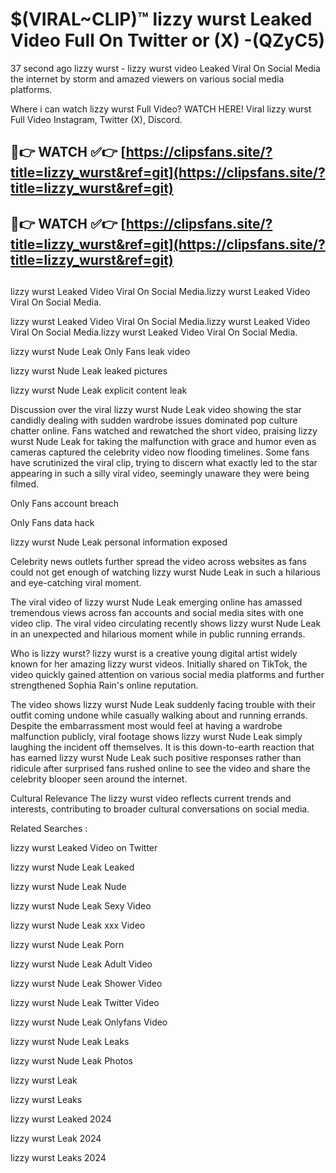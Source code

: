 # $(VIRAL~CLIP)™ lizzy wurst Leaked Video Full On Twitter or (X) -(QZyC5)
37 second ago lizzy wurst - lizzy wurst video Leaked Viral On Social Media the internet by storm and amazed viewers on various social media platforms.

Where i can watch lizzy wurst Full Video? WATCH HERE! Viral lizzy wurst Full Video Instagram, Twitter (X), Discord.

## 🔴👉 WATCH ✅👉 [https://clipsfans.site/?title=lizzy_wurst&ref=git](https://clipsfans.site/?title=lizzy_wurst&ref=git)
## 🔴👉 WATCH ✅👉 [https://clipsfans.site/?title=lizzy_wurst&ref=git](https://clipsfans.site/?title=lizzy_wurst&ref=git)
##
lizzy wurst Leaked Video Viral On Social Media.lizzy wurst Leaked Video Viral On Social Media.

lizzy wurst Leaked Video Viral On Social Media.lizzy wurst Leaked Video Viral On Social Media.lizzy wurst Leaked Video Viral On Social Media.

lizzy wurst Nude Leak Only Fans leak video

lizzy wurst Nude Leak leaked pictures

lizzy wurst Nude Leak explicit content leak

Discussion over the viral lizzy wurst Nude Leak video showing the star candidly dealing with sudden wardrobe issues dominated pop culture chatter online. Fans watched and rewatched the short video, praising lizzy wurst Nude Leak for taking the malfunction with grace and humor even as cameras captured the celebrity video now flooding timelines. Some fans have scrutinized the viral clip, trying to discern what exactly led to the star appearing in such a silly viral video, seemingly unaware they were being filmed.


Only Fans account breach

Only Fans data hack

lizzy wurst Nude Leak personal information exposed

Celebrity news outlets further spread the video across websites as fans could not get enough of watching lizzy wurst Nude Leak in such a hilarious and eye-catching viral moment.


The viral video of lizzy wurst Nude Leak emerging online has amassed tremendous views across fan accounts and social media sites with one video clip. The viral video circulating recently shows lizzy wurst Nude Leak in an unexpected and hilarious moment while in public running errands.


Who is lizzy wurst? lizzy wurst is a creative young digital artist widely known for her amazing lizzy wurst videos. Initially shared on TikTok, the video quickly gained attention on various social media platforms and further strengthened Sophia Rain's online reputation.

The video shows lizzy wurst Nude Leak suddenly facing trouble with their outfit coming undone while casually walking about and running errands. Despite the embarrassment most would feel at having a wardrobe malfunction publicly, viral footage shows lizzy wurst Nude Leak simply laughing the incident off themselves. It is this down-to-earth reaction that has earned lizzy wurst Nude Leak such positive responses rather than ridicule after surprised fans rushed online to see the video and share the celebrity blooper seen around the internet.

Cultural Relevance The lizzy wurst video reflects current trends and interests, contributing to broader cultural conversations on social media.

Related Searches :

lizzy wurst Leaked Video on Twitter

lizzy wurst Nude Leak Leaked

lizzy wurst Nude Leak Nude

lizzy wurst Nude Leak Sexy Video

lizzy wurst Nude Leak xxx Video

lizzy wurst Nude Leak Porn

lizzy wurst Nude Leak Adult Video

lizzy wurst Nude Leak Shower Video

lizzy wurst Nude Leak Twitter Video

lizzy wurst Nude Leak Onlyfans Video

lizzy wurst Nude Leak Leaks

lizzy wurst Nude Leak Photos

lizzy wurst Leak

lizzy wurst Leaks

lizzy wurst Leaked 2024

lizzy wurst Leak 2024

lizzy wurst Leaks 2024

